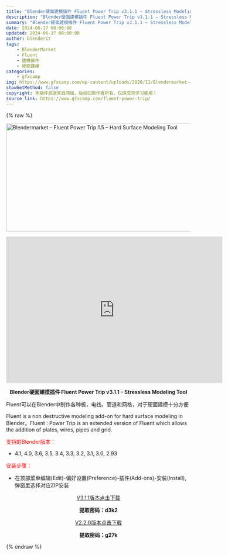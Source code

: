 ```yaml
---
title: "Blender硬面建模插件 Fluent Power Trip v3.1.1 – Stressless Modeling Tool"
description: "Blender硬面建模插件 Fluent Power Trip v3.1.1 – Stressless Modeling Tool Fluent可以在Blender中制作各种板，电线，管道和网格，对于..."
summary: "Blender硬面建模插件 Fluent Power Trip v3.1.1 – Stressless Modeling Tool Fluent可以在Blender中制作各种板，电线，管道和网格，对于..."
date: 2024-06-17 00:00:00
updated: 2024-06-17 00:00:00
author: blenderit
tags: 
    - BlenderMarket
    - Fluent
    - 建模插件
    - 硬面建模
categories:
    - gfxcamp
img: https://www.gfxcamp.com/wp-content/uploads/2020/11/Blendermarket-–-Fluent-Power-Trip-1.5-–-Hard-Surface-Modeling-Tool.jpg
showGetMethod: false
copyright: 本插件资源来自网络，版权归原作者所有，仅供交流学习使用！
source_link: https://www.gfxcamp.com/fluent-power-trip/
---
```


{% raw %}
<div><p><img decoding="async" class="aligncenter size-full wp-image-89986" src="https://www.gfxcamp.com/wp-content/uploads/2020/11/Blendermarket-%E2%80%93-Fluent-Power-Trip-1.5-%E2%80%93-Hard-Surface-Modeling-Tool.jpg" data-src="https://www.gfxcamp.com/wp-content/uploads/2020/11/Blendermarket-–-Fluent-Power-Trip-1.5-–-Hard-Surface-Modeling-Tool.jpg" alt="Blendermarket – Fluent Power Trip 1.5 – Hard Surface Modeling Tool" width="590" height="295" data-srcset="https://www.gfxcamp.com/wp-content/uploads/2020/11/Blendermarket-–-Fluent-Power-Trip-1.5-–-Hard-Surface-Modeling-Tool.jpg 590w, https://www.gfxcamp.com/wp-content/uploads/2020/11/Blendermarket-–-Fluent-Power-Trip-1.5-–-Hard-Surface-Modeling-Tool-150x75.jpg 150w, https://www.gfxcamp.com/wp-content/uploads/2020/11/Blendermarket-–-Fluent-Power-Trip-1.5-–-Hard-Surface-Modeling-Tool-160x80.jpg 160w, https://www.gfxcamp.com/wp-content/uploads/2020/11/Blendermarket-–-Fluent-Power-Trip-1.5-–-Hard-Surface-Modeling-Tool-490x245.jpg 490w" data-sizes="(max-width: 590px) 100vw, 590px"></p><p style="text-align: center;"><iframe loading="lazy" src="https://player.youku.com/embed/XNDk0ODY2MjYwMA==" width="590" height="400" frameborder="0" allowfullscreen="allowfullscreen"></iframe></p><p style="text-align: center;"><strong>Blender硬面建模插件 Fluent Power Trip v3.1.1 – Stressless Modeling Tool</strong></p><p style="text-align: left;">Fluent可以在Blender中制作各种板，电线，管道和网格，对于硬面建模十分方便</p><p style="text-align: left;">Fluent is a non destructive modeling add-on for hard surface modeling in Blender。Fluent : Power Trip is an extended version of Fluent which allows the addition of plates, wires, pipes and grid.</p><p style="text-align: left;"><span style="color: #ff0000;">支持的Blender版本：</span></p><ul>
<li style="text-align: left;">4.1, 4.0, 3.6, 3.5, 3.4, 3.3, 3.2, 3.1, 3.0, 2.93</li>
</ul><p style="text-align: left;"><span style="color: #ff0000;">安装步骤：</span></p><ul>
<li style="text-align: left;">在顶部菜单编辑(Edit)-偏好设置(Preference)-插件(Add-ons)-安装(Install),弹窗里选择对应ZIP安装</li>
</ul><p style="text-align: center;"><a class="maxbutton-3 maxbutton maxbutton-baidu" target="_blank" rel="noopener" href="https://pan.baidu.com/s/1Wv3BPPHllL0w21Rha1MMOA?pwd=d3k2"><span class="mb-text">V3.1.1版本点击下载</span></a></p><p style="text-align: center;"><strong>提取密码：d3k2</strong></p><p style="text-align: center;"><a class="maxbutton-3 maxbutton maxbutton-baidu" target="_blank" rel="noopener" href="https://pan.baidu.com/s/1cqx8EOq-7gacrQkXNMjlVw?pwd=g27k"><span class="mb-text">V2.2.0版本点击下载</span></a></p><p style="text-align: center;"><strong>提取密码：g27k</strong></p></div>
<div style="display: none">gfxcamp</div>
{% endraw %}
